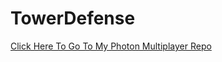 # TowerDefense
[Click Here To Go To My Photon Multiplayer Repo](https://github.com/AdamSai/PhotonTest)
